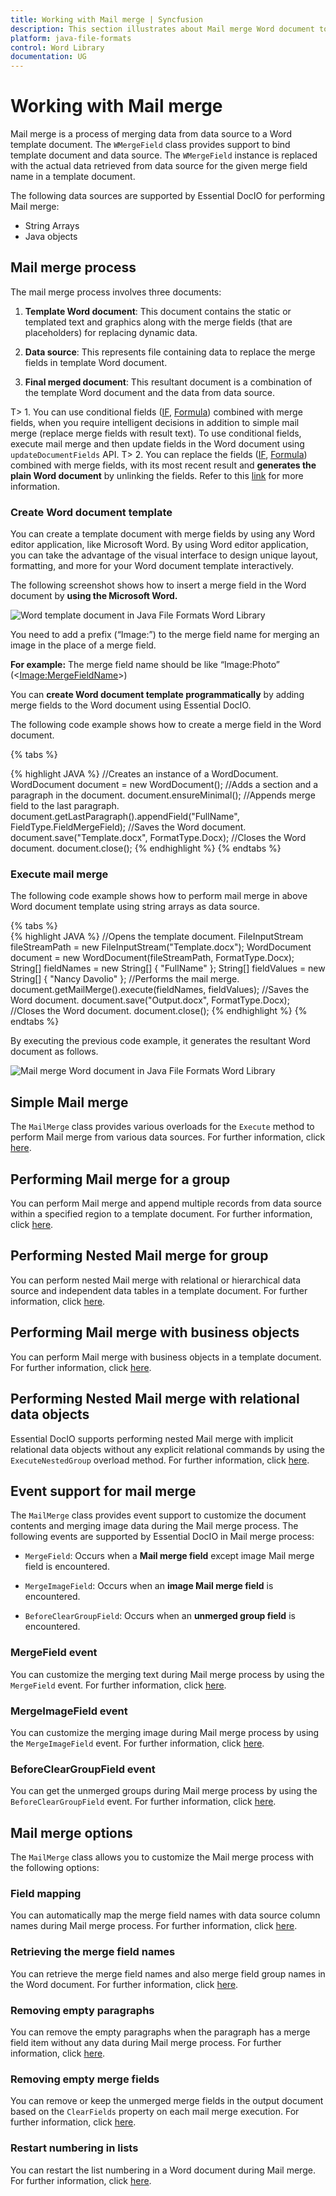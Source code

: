 ```yaml
---
title: Working with Mail merge | Syncfusion
description: This section illustrates about Mail merge Word document to create reports (letters, envelopes, labels, invoice, payroll) without MS Word or Office interop.
platform: java-file-formats
control: Word Library
documentation: UG
---
```

# Working with Mail merge

Mail merge is a process of merging data from data source to a Word template document. The `WMergeField` class provides support to bind template document and data source. The `WMergeField` instance is replaced with the actual data retrieved from data source for the given merge field name in a template document.

The following data sources are supported by Essential DocIO for performing Mail merge:

* String Arrays
* Java objects

## Mail merge process

The mail merge process involves three documents:

1. **Template Word document**: This document contains the static or templated text and graphics along with the merge fields (that are placeholders) for replacing dynamic data.

2. **Data source**: This represents file containing data to replace the merge fields in template Word document.

3. **Final merged document**: This resultant document is a combination of the template Word document and the data from data source.

T> 1. You can use conditional fields ([IF](https://support.microsoft.com/en-us/office/field-codes-if-field-9f79e82f-e53b-4ff5-9d2c-ae3b22b7eb5e?ui=en-us&rs=en-us&ad=us), [Formula](https://support.microsoft.com/en-us/office/field-codes-formula-field-32d5c9de-3516-4ec3-80ed-d1fc2b5bc21d?ui=en-us&rs=en-us&ad=us)) combined with merge fields, when you require intelligent decisions in addition to simple mail merge (replace merge fields with result text). To use conditional fields, execute mail merge and then update fields in the Word document using `updateDocumentFields` API.
T> 2. You can replace the fields ([IF](https://support.microsoft.com/en-us/office/field-codes-if-field-9f79e82f-e53b-4ff5-9d2c-ae3b22b7eb5e?ui=en-us&rs=en-us&ad=us), [Formula](https://support.microsoft.com/en-us/office/field-codes-formula-field-32d5c9de-3516-4ec3-80ed-d1fc2b5bc21d?ui=en-us&rs=en-us&ad=us)) combined with merge fields, with its most recent result and **generates the plain Word document** by unlinking the fields. Refer to this [link](https://help.syncfusion.com/java-file-formats/word-library/working-with-fields#unlink-fields) for more information. 

### Create Word document template

You can create a template document with merge fields by using any Word editor application, like Microsoft Word. By using Word editor application, you can take the advantage of the visual interface to design unique layout, formatting, and more for your Word document template interactively. 

The following screenshot shows how to insert a merge field in the Word document by **using the Microsoft Word.**

![Word template document in Java File Formats Word Library](mailmerge_images/java-file-formats-word-library-template.png)

You need to add a prefix (“Image:”) to the merge field name for merging an image in the place of a merge field.

**For example:** The merge field name should be like “Image:Photo” (<<Image:MergeFieldName>>)

You can **create Word document template programmatically** by adding merge fields to the Word document using Essential DocIO.

The following code example shows how to create a merge field in the Word document.

{% tabs %}  

{% highlight JAVA %}
//Creates an instance of a WordDocument.
WordDocument document = new WordDocument();
//Adds a section and a paragraph in the document.
document.ensureMinimal();
//Appends merge field to the last paragraph.
document.getLastParagraph().appendField("FullName", FieldType.FieldMergeField);
//Saves the Word document. 
document.save("Template.docx", FormatType.Docx);
//Closes the Word document.
document.close();
{% endhighlight %}
{% endtabs %}

### Execute mail merge

The following code example shows how to perform mail merge in above Word document template using string arrays as data source.

{% tabs %}  
{% highlight JAVA %}
//Opens the template document.
FileInputStream fileStreamPath = new FileInputStream("Template.docx");
WordDocument document = new WordDocument(fileStreamPath, FormatType.Docx);
String[] fieldNames = new String[] { "FullName" };
String[] fieldValues = new String[] { "Nancy Davolio" };
//Performs the mail merge.
document.getMailMerge().execute(fieldNames, fieldValues);
//Saves the Word document.
document.save("Output.docx", FormatType.Docx);
//Closes the Word document.
document.close();
{% endhighlight %}
{% endtabs %}

By executing the previous code example, it generates the resultant Word document as follows.

![Mail merge Word document in Java File Formats Word Library](mailmerge_images/java-file-formats-word-library-output.png)

## Simple Mail merge

The `MailMerge` class provides various overloads for the `Execute` method to perform Mail merge from various data sources. For further information, click [here](https://help.syncfusion.com/java-file-formats/word-library/mail-merge/simple-mail-merge). 

## Performing Mail merge for a group

You can perform Mail merge and append multiple records from data source within a specified region to a template document. For further information, click [here](https://help.syncfusion.com/java-file-formats/word-library/mail-merge/mail-merge-for-group).

## Performing Nested Mail merge for group

You can perform nested Mail merge with relational or hierarchical data source and independent data tables in a template document. For further information, click [here](https://help.syncfusion.com/java-file-formats/word-library/mail-merge/mail-merge-for-nested-groups).

## Performing Mail merge with business objects

You can perform Mail merge with business objects in a template document. For further information, click [here](https://help.syncfusion.com/java-file-formats/word-library/mail-merge/mail-merge-for-group#mail-merge-with-Java-objects).

## Performing Nested Mail merge with relational data objects

Essential DocIO supports performing nested Mail merge with implicit relational data objects without any explicit relational commands by using the `ExecuteNestedGroup` overload method. For further information, click [here](https://help.syncfusion.com/java-file-formats/word-library/mail-merge/mail-merge-for-nested-groups#mail-merge-with-implicit-relational-data).

## Event support for mail merge

The `MailMerge` class provides event support to customize the document contents and merging image data during the Mail merge process. The following events are supported by Essential DocIO in Mail merge process:

* `MergeField`: Occurs when a **Mail merge field** except image Mail merge field is encountered.

* `MergeImageField`: Occurs when an **image Mail merge field** is encountered.

* `BeforeClearGroupField`: Occurs when an **unmerged group field** is encountered.

### MergeField event

You can customize the merging text during Mail merge process by using the `MergeField` event. For further information, click [here](https://help.syncfusion.com/java-file-formats/word-library/mail-merge/mail-merge-events#mergefield-event).

### MergeImageField event

You can customize the merging image during Mail merge process by using the `MergeImageField` event. For further information, click [here](https://help.syncfusion.com/java-file-formats/word-library/mail-merge/mail-merge-events#mergeimagefield-event).

### BeforeClearGroupField event

You can get the unmerged groups during Mail merge process by using the `BeforeClearGroupField` event. For further information, click [here](https://help.syncfusion.com/java-file-formats/word-library/mail-merge/mail-merge-events#beforecleargroupfield-event).

## Mail merge options

The `MailMerge` class allows you to customize the Mail merge process with the following options:

### Field mapping

You can automatically map the merge field names with data source column names during Mail merge process. For further information, click [here](https://help.syncfusion.com/java-file-formats/word-library/mail-merge/mail-merge-options#field-mapping).

### Retrieving the merge field names

You can retrieve the merge field names and also merge field group names in the Word document. For further information, click [here](https://help.syncfusion.com/java-file-formats/word-library/mail-merge/mail-merge-options#retrieve-the-merge-field-names).

### Removing empty paragraphs

You can remove the empty paragraphs when the paragraph has a merge field item without any data during Mail merge process. For further information, click [here](https://help.syncfusion.com/java-file-formats/word-library/mail-merge/mail-merge-options#remove-empty-paragraphs).

### Removing empty merge fields

You can remove or keep the unmerged merge fields in the output document based on the `ClearFields` property on each mail merge execution. For further information, click [here](https://help.syncfusion.com/java-file-formats/word-library/mail-merge/mail-merge-options#remove-empty-merge-fields).

### Restart numbering in lists

You can restart the list numbering in a Word document during Mail merge. For further information, click [here](https://help.syncfusion.com/java-file-formats/word-library/mail-merge/mail-merge-options#restart-numbering-in-lists).
